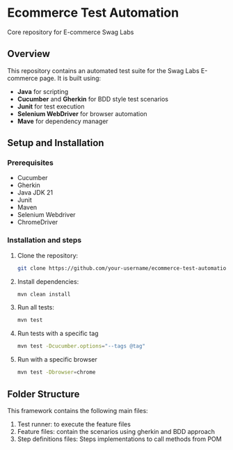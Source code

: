 # Ecommerce Test Automation

Core repository for E-commerce Swag Labs

## Overview
This repository contains an automated test suite for the Swag Labs E-commerce page. It is built using:
- **Java** for scripting
- **Cucumber** and **Gherkin** for BDD style test scenarios
- **Junit** for test execution
- **Selenium WebDriver** for browser automation
- **Mave** for dependency manager

## Setup and Installation
### Prerequisites
- Cucumber
- Gherkin
- Java JDK 21
- Junit
- Maven
- Selenium Webdriver
- ChromeDriver

### Installation and steps
1. Clone the repository:
   ```sh
   git clone https://github.com/your-username/ecommerce-test-automation.git
2. Install dependencies:
    ```sh
    mvn clean install
3. Run all tests:
    ```sh
    mvn test
4. Run tests with a specific tag
    ```sh
    mvn test -Dcucumber.options="--tags @tag"
5. Run with a specific browser
    ```sh
    mvn test -Dbrowser=chrome


## Folder Structure
This framework contains the following main files:
1. Test runner: to execute the feature files
2. Feature files: contain the scenarios using gherkin and BDD approach
3. Step definitions files: Steps implementations to call methods from POM

